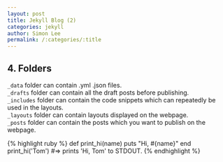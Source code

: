 ```yaml
---
layout: post
title: Jekyll Blog (2)
categories: jekyll
author: Simon Lee
permalink: /:categories/:title
---
```


## 4. Folders

`_data` folder can contain .yml .json files.  
`_drafts` folder can contain all the draft posts before publishing.  
`_includes` folder can contain the code snippets which can repeatedly be used in the layouts.  
`_layouts` folder can contain layouts displayed on the webpage.  
`_posts` folder can contain the posts which you want to publish on the webpage.

{% highlight ruby %}
def print_hi(name)
puts "Hi, #{name}"
end
print_hi('Tom')
#=> prints 'Hi, Tom' to STDOUT.
{% endhighlight %}
